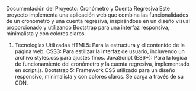 Documentación del Proyecto: Cronómetro y Cuenta Regresiva
Este proyecto implementa una aplicación web que combina las funcionalidades de un cronómetro y una cuenta regresiva, inspirándose en un diseño visual proporcionado y utilizando Bootstrap para una interfaz responsiva, minimalista y con colores claros.

1. Tecnologías Utilizadas
HTML5: Para la estructura y el contenido de la página web.
CSS3: Para estilizar la interfaz de usuario, incluyendo un archivo styles.css para ajustes finos.
JavaScript (ES6+): Para la lógica de funcionamiento del cronómetro y la cuenta regresiva, implementado en script.js.
Bootstrap 5: Framework CSS utilizado para un diseño responsivo, minimalista y con colores claros. Se carga a través de su CDN.